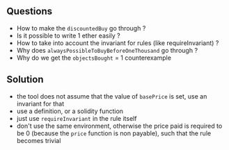 ## Questions

- How to make the `discountedBuy` go through ?
- Is it possible to write 1 ether easily ?
- How to take into account the invariant for rules (like requireInvariant) ?
- Why does `alwaysPossibleToBuyBeforeOneThousand` go through ?
- Why do we get the `objectsBought` = 1 counterexample

## Solution

- the tool does not assume that the value of `basePrice` is set, use an invariant for that
- use a definition, or a solidity function
- just use `requireInvariant` in the rule itself
- don't use the same environment, otherwise the price paid is required to be 0 (because the `price` function is non payable), such that the rule becomes trivial
